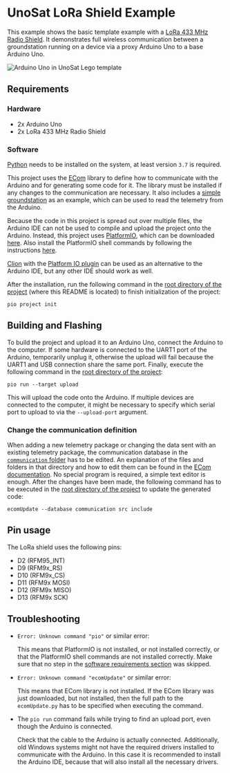 # UnoSat LoRa Shield Example

This example shows the basic template example with a
[LoRa 433 MHz Radio Shield](https://www.makerfabs.com/lora-radio-shield-433mhz.html).
It demonstrates full wireless communication between a groundstation running on a device
via a proxy Arduino Uno to a base Arduino Uno.

![Arduino Uno in UnoSat Lego template](images/Full%20Setup.jpg)

## Requirements

### Hardware

* 2x Arduino Uno
* 2x LoRa 433 MHz Radio Shield

### Software

[Python](https://www.python.org) needs to be installed on the system, at least version `3.7` is required.

This project uses the [ECom](https://gitlab.com/team-aster/software/ecom) library
to define how to communicate with the Arduino and for generating some code for it.
The library must be installed if any changes to the communication are necessary. It also includes a
[simple groundstation](https://gitlab.com/team-aster/software/ecom/-/tree/main/examples/simpleGroundstation)
as an example, which can be used to read the telemetry from the Arduino.

Because the code in this project is spread out over multiple files,
the Arduino IDE can not be used to compile and upload the project onto the Arduino.
Instead, this project uses [PlatformIO](https://docs.platformio.org),
which can be downloaded [here](https://docs.platformio.org/en/latest/core/installation/index.html).
Also install the PlatformIO shell commands by following the instructions
[here](https://docs.platformio.org/en/latest/core/installation/shell-commands.html).

[Clion](https://www.jetbrains.com/clion) with the
[Platform IO plugin](https://www.jetbrains.com/help/clion/platformio.html#install-plugin) can be used as an
alternative to the Arduino IDE, but any other IDE should work as well.

After the installation, run the following command in the [root directory of the project](.)
(where this README is located) to finish initialization of the project:

```shell
pio project init
```

## Building and Flashing

To build the project and upload it to an Arduino Uno, connect the Arduino to the computer.
If some hardware is connected to the UART1 port of the Arduino, temporarily unplug it,
otherwise the upload will fail because the UART1 and USB connection share the same port.
Finally, execute the following command in the [root directory of the project](.):

```shell
pio run --target upload
```

This will upload the code onto the Arduino.
If multiple devices are connected to the computer, it might be necessary to specify
which serial port to upload to via the `--upload-port` argument.

### Change the communication definition

When adding a new telemetry package or changing the data sent with an existing telemetry package,
the communication database in the [`communication` folder](communication) has to be edited.
An explanation of the files and folders in that directory and how to edit them can be found in the
[ECom documentation](https://ecom.readthedocs.io/en/latest/database/README.html).
No special program is required, a simple text editor is enough. After the changes have been made,
the following command has to be executed in the [root directory of the project](.) to update the generated code:

```shell
ecomUpdate --database communication src include
```

## Pin usage

The LoRa shield uses the following pins:

* D2 (RFM95_INT)
* D9 (RFM9x_RS)
* D10 (RFM9x_CS)
* D11 (RFM9x MOSI)
* D12 (RFM9x MISO)
* D13 (RFM9x SCK)

## Troubleshooting

* `Error: Unknown command "pio"` or similar error:

  This means that PlatformIO is not installed, or not installed correctly,
  or that the PlatformIO shell commands are not installed correctly.
  Make sure that no step in the [software requirements section](#software) was skipped.

* `Error: Unknown command "ecomUpdate"` or similar error:

  This means that ECom library is not installed. If the ECom library was just downloaded,
  but not installed, then the full path to the `ecomUpdate.py` has to be specified when executing the command.

* The `pio run` command fails while trying to find an upload port, even though the Arduino is connected.

  Check that the cable to the Arduino is actually connected.
  Additionally, old Windows systems might not have the required drivers installed to communicate with the Arduino.
  In this case it is recommended to install the Arduino IDE, because that will also install all the necessary drivers.
